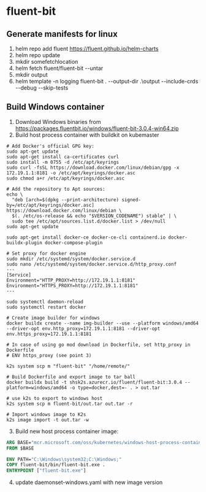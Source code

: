<!--
SPDX-FileCopyrightText: © 2024 Siemens Healthineers AG

SPDX-License-Identifier: MIT
-->

# fluent-bit
## Generate manifests for linux

1. helm repo add fluent https://fluent.github.io/helm-charts
2. helm repo update
3. mkdir somefetchlocation
4. helm fetch fluent/fluent-bit --untar
5. mkdir output
6. helm template -n logging fluent-bit . --output-dir .\output --include-crds --debug --skip-tests

## Build Windows container
1. Download Windows binaries from https://packages.fluentbit.io/windows/fluent-bit-3.0.4-win64.zip
2. Build host process container with buildkit on kubemaster
```
# Add Docker's official GPG key:
sudo apt-get update
sudo apt-get install ca-certificates curl
sudo install -m 0755 -d /etc/apt/keyrings
sudo curl -fsSL https://download.docker.com/linux/debian/gpg -x 172.19.1.1:8181 -o /etc/apt/keyrings/docker.asc
sudo chmod a+r /etc/apt/keyrings/docker.asc

# Add the repository to Apt sources:
echo \
  "deb [arch=$(dpkg --print-architecture) signed-by=/etc/apt/keyrings/docker.asc] https://download.docker.com/linux/debian \
  $(. /etc/os-release && echo "$VERSION_CODENAME") stable" | \
  sudo tee /etc/apt/sources.list.d/docker.list > /dev/null
sudo apt-get update

sudo apt-get install docker-ce docker-ce-cli containerd.io docker-buildx-plugin docker-compose-plugin

# Set proxy for docker engine
sudo mkdir /etc/systemd/system/docker.service.d
sudo nano /etc/systemd/system/docker.service.d/http_proxy.conf
---
[Service]
Environment="HTTP_PROXY=http://172.19.1.1:8181"
Environment="HTTPS_PROXY=http://172.19.1.1:8181"
---

sudo systemctl daemon-reload
sudo systemctl restart docker

# Create image builder for windows
docker buildx create --name img-builder --use --platform windows/amd64 --driver-opt env.http_proxy=172.19.1.1:8181 --driver-opt env.https_proxy=172.19.1.1:8181

# In case of using go mod download in Dockerfile, set http_proxy in Dockerfile
# ENV https_proxy (see point 3)

k2s system scp m "fluent-bit" "/home/remote/"

# Build Dockerfile and export image to tar ball
docker buildx build -t shsk2s.azurecr.io/fluent/fluent-bit:3.0.4 --platform=windows/amd64 -o type=docker,dest=- . > out.tar

# use k2s to export to windows host
k2s system scp m fluent-bit/out.tar out.tar -r

# Import windows image to K2s
k2s image import -t out.tar -w
```

3. Build new host process container image:
```dockerfile
ARG BASE="mcr.microsoft.com/oss/kubernetes/windows-host-process-containers-base-image:v1.0.0"
FROM $BASE

ENV PATH="C:\Windows\system32;C:\Windows;"
COPY fluent-bit/bin/fluent-bit.exe .
ENTRYPOINT ["fluent-bit.exe"]
```
4. update daemonset-windows.yaml with new image version